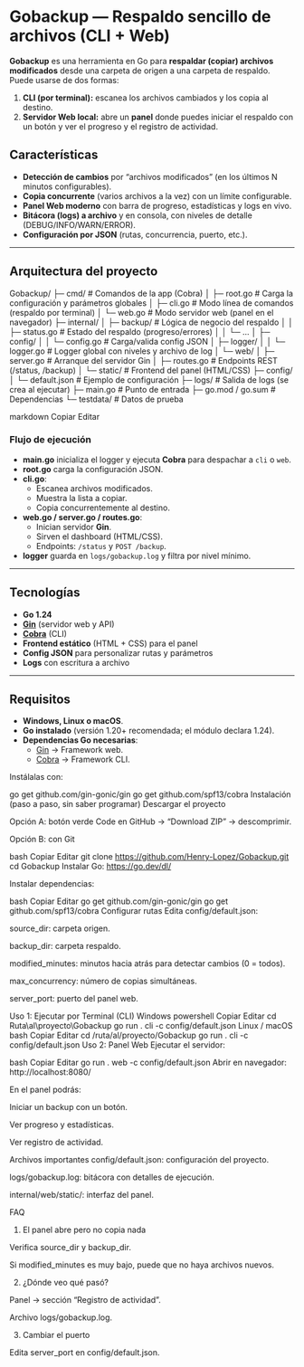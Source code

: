 # Gobackup — Respaldo sencillo de archivos (CLI + Web)

**Gobackup** es una herramienta en Go para **respaldar (copiar) archivos modificados** desde una carpeta de origen a una carpeta de respaldo. Puede usarse de dos formas:

1. **CLI (por terminal):** escanea los archivos cambiados y los copia al destino.  
2. **Servidor Web local:** abre un **panel** donde puedes iniciar el respaldo con un botón y ver el progreso y el registro de actividad.

## Características

- **Detección de cambios** por “archivos modificados” (en los últimos N minutos configurables).
- **Copia concurrente** (varios archivos a la vez) con un límite configurable.
- **Panel Web moderno** con barra de progreso, estadísticas y logs en vivo.
- **Bitácora (logs) a archivo** y en consola, con niveles de detalle (DEBUG/INFO/WARN/ERROR).
- **Configuración por JSON** (rutas, concurrencia, puerto, etc.).

---

## Arquitectura del proyecto

Gobackup/
├─ cmd/ # Comandos de la app (Cobra)
│ ├─ root.go # Carga la configuración y parámetros globales
│ ├─ cli.go # Modo línea de comandos (respaldo por terminal)
│ └─ web.go # Modo servidor web (panel en el navegador)
├─ internal/
│ ├─ backup/ # Lógica de negocio del respaldo
│ │ ├─ status.go # Estado del respaldo (progreso/errores)
│ │ └─ ...
│ ├─ config/
│ │ └─ config.go # Carga/valida config JSON
│ ├─ logger/
│ │ └─ logger.go # Logger global con niveles y archivo de log
│ └─ web/
│ ├─ server.go # Arranque del servidor Gin
│ ├─ routes.go # Endpoints REST (/status, /backup)
│ └─ static/ # Frontend del panel (HTML/CSS)
├─ config/
│ └─ default.json # Ejemplo de configuración
├─ logs/ # Salida de logs (se crea al ejecutar)
├─ main.go # Punto de entrada
├─ go.mod / go.sum # Dependencias
└─ testdata/ # Datos de prueba

markdown
Copiar
Editar

### Flujo de ejecución

- **main.go** inicializa el logger y ejecuta **Cobra** para despachar a `cli` o `web`.
- **root.go** carga la configuración JSON.
- **cli.go**:
  - Escanea archivos modificados.
  - Muestra la lista a copiar.
  - Copia concurrentemente al destino.
- **web.go / server.go / routes.go**:
  - Inician servidor **Gin**.
  - Sirven el dashboard (HTML/CSS).
  - Endpoints: `/status` y `POST /backup`.
- **logger** guarda en `logs/gobackup.log` y filtra por nivel mínimo.

---

## Tecnologías

- **Go 1.24**
- **[Gin](https://github.com/gin-gonic/gin)** (servidor web y API)
- **[Cobra](https://github.com/spf13/cobra)** (CLI)
- **Frontend estático** (HTML + CSS) para el panel
- **Config JSON** para personalizar rutas y parámetros
- **Logs** con escritura a archivo

---

## Requisitos

- **Windows, Linux o macOS**.
- **Go instalado** (versión 1.20+ recomendada; el módulo declara 1.24).
- **Dependencias Go necesarias**:
  - [Gin](https://github.com/gin-gonic/gin) → Framework web.
  - [Cobra](https://github.com/spf13/cobra) → Framework CLI.

Instálalas con:

go get github.com/gin-gonic/gin
go get github.com/spf13/cobra
Instalación (paso a paso, sin saber programar)
Descargar el proyecto

Opción A: botón verde Code en GitHub → “Download ZIP” → descomprimir.

Opción B: con Git

bash
Copiar
Editar
git clone https://github.com/Henry-Lopez/Gobackup.git
cd Gobackup
Instalar Go:
https://go.dev/dl/

Instalar dependencias:

bash
Copiar
Editar
go get github.com/gin-gonic/gin
go get github.com/spf13/cobra
Configurar rutas
Edita config/default.json:

source_dir: carpeta origen.

backup_dir: carpeta respaldo.

modified_minutes: minutos hacia atrás para detectar cambios (0 = todos).

max_concurrency: número de copias simultáneas.

server_port: puerto del panel web.

Uso 1: Ejecutar por Terminal (CLI)
Windows
powershell
Copiar
Editar
cd Ruta\al\proyecto\Gobackup
go run . cli -c config/default.json
Linux / macOS
bash
Copiar
Editar
cd /ruta/al/proyecto/Gobackup
go run . cli -c config/default.json
Uso 2: Panel Web
Ejecutar el servidor:

bash
Copiar
Editar
go run . web -c config/default.json
Abrir en navegador:
http://localhost:8080/

En el panel podrás:

Iniciar un backup con un botón.

Ver progreso y estadísticas.

Ver registro de actividad.

Archivos importantes
config/default.json: configuración del proyecto.

logs/gobackup.log: bitácora con detalles de ejecución.

internal/web/static/: interfaz del panel.

FAQ
1) El panel abre pero no copia nada

Verifica source_dir y backup_dir.

Si modified_minutes es muy bajo, puede que no haya archivos nuevos.

2) ¿Dónde veo qué pasó?

Panel → sección “Registro de actividad”.

Archivo logs/gobackup.log.

3) Cambiar el puerto

Edita server_port en config/default.json.

